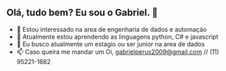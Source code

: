 ## Olá, tudo bem? Eu sou o Gabriel. 👋

- 👀 Estou interessado na area de engenharia de dados e automação
- 🌱 Atualmente estou aprendendo as linguagens python, C# e javascript 
- 💞️ Eu busco atualmente um estagio ou ser junior na area de dados
- 📫 Caso queira me mandar um Oi, gabrielperus2009@gmail.com // (11) 95221-1682


